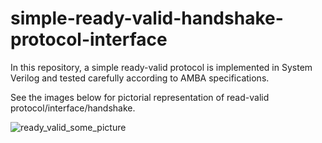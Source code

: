 # simple-ready-valid-handshake-protocol-interface
In this repository, a simple ready-valid protocol is implemented in System Verilog and tested carefully according to AMBA specifications.

See the images below for pictorial representation of read-valid protocol/interface/handshake.

![ready_valid_some_picture](https://user-images.githubusercontent.com/103721691/189292730-c97d564f-5d88-452e-9cdc-09006229b336.png)
